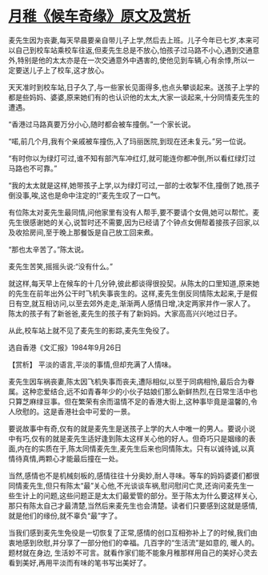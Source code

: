 # [月稚《候车奇缘》原文及赏析](https://www.vrrw.net/wx/15126.html)

麦先生因为丧妻,每天早晨要亲自带儿子上学,然后去上班。儿子今年已七岁,本来可以自己到校车站乘校车往返,但麦先生总是不放心,怕孩子过马路不小心,遇到交通意外,特别是他的太太亦是在一次交通意外中遇害的,使他见到车辆,心有余悸,所以一定要送儿子上了校车,这才放心。

天天准时到校车站,日子久了,与一些家长见面得多,也点头攀谈起来。送孩子上学的都是些妈妈、婆婆,原来她们有的也认识他的太太,大家一谈起来,十分同情麦先生的遭遇。

“香港过马路真要万分小心,随时都会被车撞倒。”一个家长说。

“喏,前几个月,我有个亲戚被车撞伤,入了玛丽医院,到现在还未复元。”另一位说。

“有时你以为绿灯可过,谁不知有部汽车冲红灯,就可能连你都冲倒,所以看红绿灯过马路也不可靠。”

“我的太太就是这样,她带孩子上学,以为绿灯可过,一部的士收掣不住,撞倒了她,孩子倒没事,唉,这也是命中注定的!”麦先生叹了一口气。

有位陈太对麦先生最同情,问他家里有没有人帮手,要不要请个女佣,她可以帮忙。麦先生很感谢她的关心,说暂时还不需要,因为已经请了个钟点女佣帮着接孩子回家,以及收拾房间,至于晚上那餐饭是自己放工回来煮。

“那也太辛苦了。”陈太说。

麦先生苦笑,摇摇头说:“没有什么。”

就这样,每天早上在候车的十几分钟,彼此都谈得很投契。从陈太的口里知道,原来她的先生在前年出外公干时飞机失事丧生的。这样,麦先生倒反同情陈太起来,于是假日有空,就互相访问,以至去郊外走走,渐渐两人感情日增,决定两家并作一家人了。陈太的孩子有了新爸爸,麦先生的孩子有了新妈妈。大家高高兴兴地过日子。

从此,校车站上就不见了麦先生的影踪,麦先生免役了。

选自香港《文汇报》1984年9月26日



【赏析】 平淡的语言,平淡的事情,但却充满了人情味。

麦先生因车祸丧妻,陈太因飞机失事而丧夫,遭际相似,以至于同病相怜,最后合为眷属。这种恋爱结合,远不如青春年少的小伙子姑娘们那么新鲜热烈,在日常生活中也只算芝麻绿豆事。但在繁荣有余而温情不足的香港大街上,这种事毕竟是温馨的,令人欣慰的。这是香港社会中可爱的一景。

要说故事中有奇,仅有的就是麦先生是送孩子上学的大人中唯一的男人。要说小说中有巧,仅有的就是麦先生适好逢到陈太这样关心他的好人。但奇巧只是姻缘的表面,内在的实质在于,陈太同情麦先生,麦先生后来也同情陈太。只有以诚待诚,以真情待真情,两颗心才能最后撞在一处。

当然,感情也不是机械刻板的,感情往往十分奥妙,耐人寻味。等车的妈妈婆婆们都很同情麦先生,但只有陈太“最”关心他,不光谈谈车祸,慰问慰问亡灵,还询问麦先生一些生计上的问题,这些问题正是太太们最爱管的部分。至于陈太为什么要这样关心,那只有陈太自己才最清楚,当然后来麦先生也会清楚。读者们只要感到这就是感情,就是他们的缘份,就不辜负“最”字了。

当我们感到麦先生免役是一切恢复了正常,感情的创口互相弥补上了的时候,我们由衷地感到欣慰,并分享了一部分他们的幸福。几百字的“生活流”是如意的, 暖人的。 题材就在身边, 生活妙不可言。就看作家们能不能象月稚那样用自己的美好心灵去看到美好,再用平淡而有味的笔书写出美好了。

